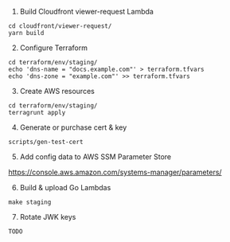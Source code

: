 1. Build Cloudfront viewer-request Lambda
```
cd cloudfront/viewer-request/
yarn build
```

2. Configure Terraform
```
cd terraform/env/staging/
echo 'dns-name = "docs.example.com"' > terraform.tfvars
echo 'dns-zone = "example.com"' >> terraform.tfvars
```

3. Create AWS resources
```
cd terraform/env/staging/
terragrunt apply
```

4. Generate or purchase cert & key
```
scripts/gen-test-cert
```

5. Add config data to AWS SSM Parameter Store

https://console.aws.amazon.com/systems-manager/parameters/


6. Build & upload Go Lambdas
```
make staging
```

7. Rotate JWK keys
```
TODO
```
